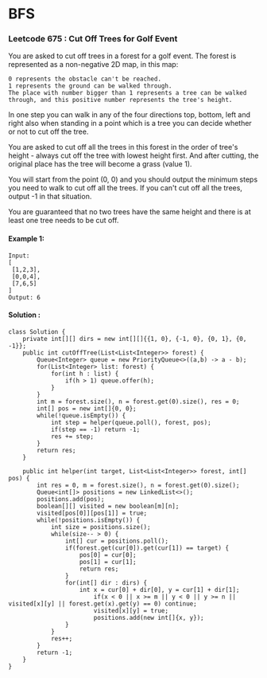 # BFS

### Leetcode 675 : Cut Off Trees for Golf Event

You are asked to cut off trees in a forest for a golf event. The forest is represented as a non-negative 2D map, in this map:
```
0 represents the obstacle can't be reached.
1 represents the ground can be walked through.
The place with number bigger than 1 represents a tree can be walked through, and this positive number represents the tree's height.
```

In one step you can walk in any of the four directions top, bottom, left and right also when standing in a point which is a tree you can decide whether or not to cut off the tree.

You are asked to cut off all the trees in this forest in the order of tree's height - always cut off the tree with lowest height first. And after cutting, the original place has the tree will become a grass (value 1).

You will start from the point (0, 0) and you should output the minimum steps you need to walk to cut off all the trees. If you can't cut off all the trees, output -1 in that situation.

You are guaranteed that no two trees have the same height and there is at least one tree needs to be cut off.

#### Example 1:
```
Input: 
[
 [1,2,3],
 [0,0,4],
 [7,6,5]
]
Output: 6
```

#### Solution :
```
class Solution {
    private int[][] dirs = new int[][]{{1, 0}, {-1, 0}, {0, 1}, {0, -1}};
    public int cutOffTree(List<List<Integer>> forest) {
        Queue<Integer> queue = new PriorityQueue<>((a,b) -> a - b);
        for(List<Integer> list: forest) {
            for(int h : list) {
                if(h > 1) queue.offer(h);
            }
        }
        int m = forest.size(), n = forest.get(0).size(), res = 0;
        int[] pos = new int[]{0, 0};
        while(!queue.isEmpty()) {
            int step = helper(queue.poll(), forest, pos);
            if(step == -1) return -1;
            res += step;
        }
        return res;
    }
    
    public int helper(int target, List<List<Integer>> forest, int[] pos) {
        int res = 0, m = forest.size(), n = forest.get(0).size();
        Queue<int[]> positions = new LinkedList<>();
        positions.add(pos);
        boolean[][] visited = new boolean[m][n];
        visited[pos[0]][pos[1]] = true;
        while(!positions.isEmpty()) {
            int size = positions.size();
            while(size-- > 0) {
                int[] cur = positions.poll();
                if(forest.get(cur[0]).get(cur[1]) == target) {
                    pos[0] = cur[0];
                    pos[1] = cur[1];
                    return res;
                }
                for(int[] dir : dirs) {
                    int x = cur[0] + dir[0], y = cur[1] + dir[1];
                        if(x < 0 || x >= m || y < 0 || y >= n || visited[x][y] || forest.get(x).get(y) == 0) continue;
                        visited[x][y] = true;
                        positions.add(new int[]{x, y});
                }
            }
            res++;
        }
        return -1;
    }
}
```

